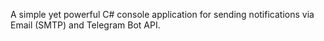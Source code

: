 A simple yet powerful C# console application for sending notifications via Email (SMTP) and Telegram Bot API.
